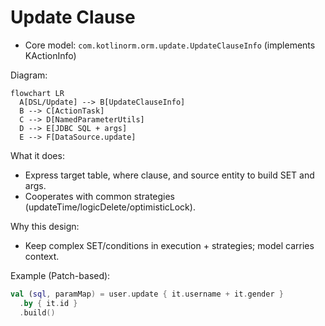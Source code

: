 # Update Clause

- Core model: `com.kotlinorm.orm.update.UpdateClauseInfo` (implements KActionInfo)

Diagram:
```mermaid
flowchart LR
  A[DSL/Update] --> B[UpdateClauseInfo]
  B --> C[ActionTask]
  C --> D[NamedParameterUtils]
  D --> E[JDBC SQL + args]
  E --> F[DataSource.update]
```

What it does:
- Express target table, where clause, and source entity to build SET and args.
- Cooperates with common strategies (updateTime/logicDelete/optimisticLock).

Why this design:
- Keep complex SET/conditions in execution + strategies; model carries context.

Example (Patch-based):
```kotlin
val (sql, paramMap) = user.update { it.username + it.gender }
  .by { it.id }
  .build()
```
